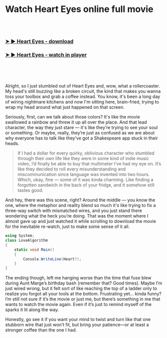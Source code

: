 <h1>Watch Heart Eyes online full movie</h1>


<br><br>

<h3><a href="https://Chriss-punccearhaso1972.github.io/wowfjopmjx/">➤ ► Heart Eyes - download</a></h3> 
<h3><a href="https://Chriss-punccearhaso1972.github.io/wowfjopmjx/">➤ ► Heart Eyes - watch in player</a></h3>


<br><br><br>


Alright, so I just stumbled out of Heart Eyes and, wow, what a rollercoaster. My head's still buzzing like a broken circuit, the kind that makes you wanna toss your toolbox and grab a coffee instead. You know, it's been a long day of wiring nightmare kitchens and now I'm sitting here, brain-fried, trying to wrap my head around what just happened on that screen. 

Seriously, first, can we talk about those colors? It's like the movie swallowed a rainbow and threw it up all over the place. And that lead character, the way they just stare — it's like they’re trying to see your soul or something. Or maybe, really, they’re just as confused as we are about why everyone has to talk like they’ve got a Shakespeare app stuck in their heads. 

> If I had a dollar for every quirky, oblivious character who stumbled through their own life like they were in some kind of indie music video, I’d finally be able to buy that multimeter I’ve had my eye on. It’s like they decided to roll every misunderstanding and miscommunication since language was invented into two hours. Which, okay, fine — some of it was kinda charming. Like finding a forgotten sandwich in the back of your fridge, and it somehow still tastes good.

And hey, there was this scene, right? Around the middle — you know the one, where the metaphor and reality blend so much it's like trying to fix a three-way switch with mismatched wires, and you just stand there wondering what the heck you’re doing. That was the moment where I almost gave up and just watched it while scrolling to download the movie for the inevitable re-watch, just to make some sense of it all.

```csharp
using System;
class LoveAlgorithm
{
    static void Main()
    {
        Console.WriteLine(Heart?);
    }
}
```

The ending though, left me hanging worse than the time that fuse blew during Aunt Marge’s birthday bash (remember that? Good times). Maybe I’m just wired wrong, but it felt sort of like reaching the top of a ladder only to realize you forgot all your tools at the bottom. Frustrating yet... kinda funny? I’m still not sure if it’s the movie or just me, but there’s something in me that wants to watch the movie again. Even if it’s just to remind myself of the sparks it lit along the way.

Honestly, go see it if you want your mind to twist and turn like that one stubborn wire that just won't fit, but bring your patience—or at least a stronger coffee than the one I had.
